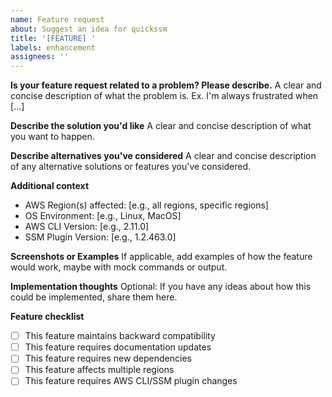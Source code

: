 ```yaml
---
name: Feature request
about: Suggest an idea for quickssm
title: '[FEATURE] '
labels: enhancement
assignees: ''
---
```


**Is your feature request related to a problem? Please describe.**
A clear and concise description of what the problem is. Ex. I'm always frustrated when [...]

**Describe the solution you'd like**
A clear and concise description of what you want to happen.

**Describe alternatives you've considered**
A clear and concise description of any alternative solutions or features you've considered.

**Additional context**
- AWS Region(s) affected: [e.g., all regions, specific regions]
- OS Environment: [e.g., Linux, MacOS]
- AWS CLI Version: [e.g., 2.11.0]
- SSM Plugin Version: [e.g., 1.2.463.0]

**Screenshots or Examples**
If applicable, add examples of how the feature would work, maybe with mock commands or output.

**Implementation thoughts**
Optional: If you have any ideas about how this could be implemented, share them here.

**Feature checklist**
- [ ] This feature maintains backward compatibility
- [ ] This feature requires documentation updates
- [ ] This feature requires new dependencies
- [ ] This feature affects multiple regions
- [ ] This feature requires AWS CLI/SSM plugin changes